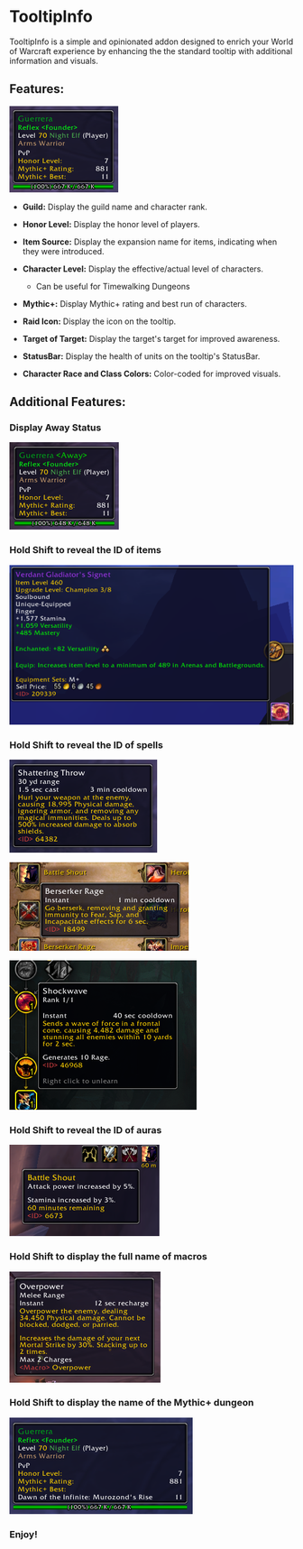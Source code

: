 # TooltipInfo

TooltipInfo is a simple and opinionated addon designed to enrich your World of Warcraft experience by enhancing the the standard tooltip with additional information and visuals.

## Features:

![Tooltip](Screenshots/Default.png)

- **Guild:** Display the guild name and character rank.

- **Honor Level:** Display the honor level of players.

- **Item Source:** Display the expansion name for items, indicating when they were introduced.

- **Character Level:** Display the effective/actual level of characters.
  - Can be useful for Timewalking Dungeons

- **Mythic+:** Display Mythic+ rating and best run of characters.

- **Raid Icon:** Display the icon on the tooltip.

- **Target of Target:** Display the target's target for improved awareness.

- **StatusBar:** Display the health of units on the tooltip's StatusBar.

- **Character Race and Class Colors:** Color-coded for improved visuals.

## Additional Features:

### Display Away Status

![Away](Screenshots/Away.png)

### Hold Shift to reveal the ID of items

![SpellID](Screenshots/ItemID.png)

### Hold Shift to reveal the ID of spells

![SpellID](Screenshots/SpellID_ActionBar.png)

![SpellID](Screenshots/SpellID_SpellBook.png)

![SpellID](Screenshots/SpellID_Talents.png)

### Hold Shift to reveal the ID of auras

![SpellID](Screenshots/AuraID.png)

### Hold Shift to display the full name of macros

![Macro Name](Screenshots/MacroName.png)

### Hold Shift to display the name of the Mythic+ dungeon

![Macro Name](Screenshots/MythicPlus.png)

### Enjoy!

